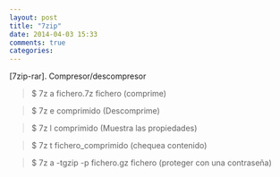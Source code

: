 ```yaml
---
layout: post
title: "7zip"
date: 2014-04-03 15:33
comments: true
categories: 
---
```

[7zip-rar]. Compresor/descompresor

>$ 7z a fichero.7z fichero (comprime) 

>$ 7z e comprimido (Descomprime) 

>$ 7z l comprimido (Muestra las propiedades) 

>$ 7z t fichero_comprimido (chequea contenido)

>$ 7z a -tgzip -p fichero.gz fichero (proteger con una contraseña)


